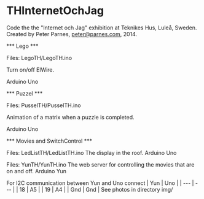 # THInternetOchJag

Code the the "Internet och Jag" exhibition at Teknikes Hus, Luleå, Sweden.
Created by Peter Parnes, peter@parnes.com, 2014.

*** Lego ***

Files: LegoTH/LegoTH.ino

Turn on/off ElWire.

Arduino Uno

*** Puzzel ***

Files: PusselTH/PusselTH.ino

Animation of a matrix when a puzzle is completed.

Arduino Uno

*** Movies and SwitchControl ***

Files: LedListTH/LedListTH.ino
The display in the roof.
Arduino Uno

Files: YunTH/YunTH.ino
The web server for controlling the movies that are on and off.
Arduino Yun

For I2C communication between Yun and Uno connect
| Yun | Uno |
| --- | --- |
| 18 |  A5 |
| 19 |  A4 |
| Gnd | Gnd |
See photos in directory img/
